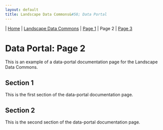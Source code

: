 ```yaml
---
layout: default
title: Landscape Data Commons&#58; Data Portal
---
```

| [Home](../) | [Landscape Data Commons](https://cmfraser1380.github.io/ldc-github-pages-template/) | [Page 1](./page-1.html)  | Page 2 | [Page 3](./page-3.html)

# Data Portal: Page 2

This is an example of a data-portal documentation page for the Landscape Data Commons.

## Section 1

This is the first section of the data-portal documentation page.

## Section 2

This is the second section of the data-portal documentation page.
